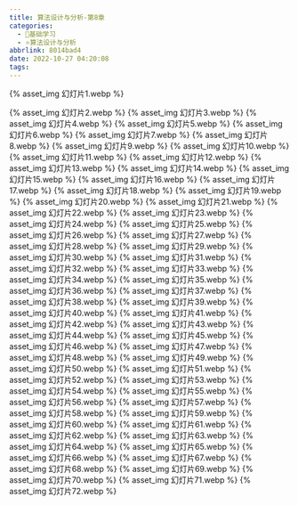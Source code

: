 ```yaml
---
title: 算法设计与分析-第8章
categories:
  - 🌙基础学习
  - ⭐算法设计与分析
abbrlink: 8014bad4
date: 2022-10-27 04:20:08
tags:
---
```


{% asset_img 幻灯片1.webp %}

<!--more-->

{% asset_img 幻灯片2.webp %}
{% asset_img 幻灯片3.webp %}
{% asset_img 幻灯片4.webp %}
{% asset_img 幻灯片5.webp %}
{% asset_img 幻灯片6.webp %}
{% asset_img 幻灯片7.webp %}
{% asset_img 幻灯片8.webp %}
{% asset_img 幻灯片9.webp %}
{% asset_img 幻灯片10.webp %}
{% asset_img 幻灯片11.webp %}
{% asset_img 幻灯片12.webp %}
{% asset_img 幻灯片13.webp %}
{% asset_img 幻灯片14.webp %}
{% asset_img 幻灯片15.webp %}
{% asset_img 幻灯片16.webp %}
{% asset_img 幻灯片17.webp %}
{% asset_img 幻灯片18.webp %}
{% asset_img 幻灯片19.webp %}
{% asset_img 幻灯片20.webp %}
{% asset_img 幻灯片21.webp %}
{% asset_img 幻灯片22.webp %}
{% asset_img 幻灯片23.webp %}
{% asset_img 幻灯片24.webp %}
{% asset_img 幻灯片25.webp %}
{% asset_img 幻灯片26.webp %}
{% asset_img 幻灯片27.webp %}
{% asset_img 幻灯片28.webp %}
{% asset_img 幻灯片29.webp %}
{% asset_img 幻灯片30.webp %}
{% asset_img 幻灯片31.webp %}
{% asset_img 幻灯片32.webp %}
{% asset_img 幻灯片33.webp %}
{% asset_img 幻灯片34.webp %}
{% asset_img 幻灯片35.webp %}
{% asset_img 幻灯片36.webp %}
{% asset_img 幻灯片37.webp %}
{% asset_img 幻灯片38.webp %}
{% asset_img 幻灯片39.webp %}
{% asset_img 幻灯片40.webp %}
{% asset_img 幻灯片41.webp %}
{% asset_img 幻灯片42.webp %}
{% asset_img 幻灯片43.webp %}
{% asset_img 幻灯片44.webp %}
{% asset_img 幻灯片45.webp %}
{% asset_img 幻灯片46.webp %}
{% asset_img 幻灯片47.webp %}
{% asset_img 幻灯片48.webp %}
{% asset_img 幻灯片49.webp %}
{% asset_img 幻灯片50.webp %}
{% asset_img 幻灯片51.webp %}
{% asset_img 幻灯片52.webp %}
{% asset_img 幻灯片53.webp %}
{% asset_img 幻灯片54.webp %}
{% asset_img 幻灯片55.webp %}
{% asset_img 幻灯片56.webp %}
{% asset_img 幻灯片57.webp %}
{% asset_img 幻灯片58.webp %}
{% asset_img 幻灯片59.webp %}
{% asset_img 幻灯片60.webp %}
{% asset_img 幻灯片61.webp %}
{% asset_img 幻灯片62.webp %}
{% asset_img 幻灯片63.webp %}
{% asset_img 幻灯片64.webp %}
{% asset_img 幻灯片65.webp %}
{% asset_img 幻灯片66.webp %}
{% asset_img 幻灯片67.webp %}
{% asset_img 幻灯片68.webp %}
{% asset_img 幻灯片69.webp %}
{% asset_img 幻灯片70.webp %}
{% asset_img 幻灯片71.webp %}
{% asset_img 幻灯片72.webp %}
